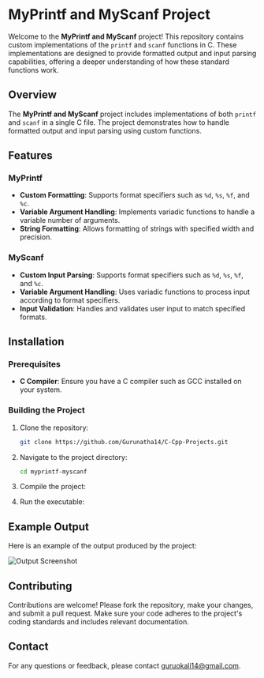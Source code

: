 # MyPrintf and MyScanf Project

Welcome to the **MyPrintf and MyScanf** project! This repository contains custom implementations of the `printf` and `scanf` functions in C. These implementations are designed to provide formatted output and input parsing capabilities, offering a deeper understanding of how these standard functions work.

## Overview

The **MyPrintf and MyScanf** project includes implementations of both `printf` and `scanf` in a single C file. The project demonstrates how to handle formatted output and input parsing using custom functions.

## Features

### MyPrintf

- **Custom Formatting**: Supports format specifiers such as `%d`, `%s`, `%f`, and `%c`.
- **Variable Argument Handling**: Implements variadic functions to handle a variable number of arguments.
- **String Formatting**: Allows formatting of strings with specified width and precision.

### MyScanf

- **Custom Input Parsing**: Supports format specifiers such as `%d`, `%s`, `%f`, and `%c`.
- **Variable Argument Handling**: Uses variadic functions to process input according to format specifiers.
- **Input Validation**: Handles and validates user input to match specified formats.

## Installation

### Prerequisites

- **C Compiler**: Ensure you have a C compiler such as GCC installed on your system.

### Building the Project

1. Clone the repository:

    ```bash
    git clone https://github.com/Gurunatha14/C-Cpp-Projects.git
    ```

2. Navigate to the project directory:

    ```bash
    cd myprintf-myscanf
    ```

3. Compile the project:
   
4. Run the executable:


## Example Output

Here is an example of the output produced by the project:

![Output Screenshot](https://github.com/Gurunatha14/C-Cpp-Projects/blob/main/myprintf_myscanf/myprintf_myscanf_output.png)

## Contributing

Contributions are welcome! Please fork the repository, make your changes, and submit a pull request. Make sure your code adheres to the project's coding standards and includes relevant documentation.

## Contact

For any questions or feedback, please contact [guruokali14@gmail.com](mailto:guruokali14@gmail.com).

